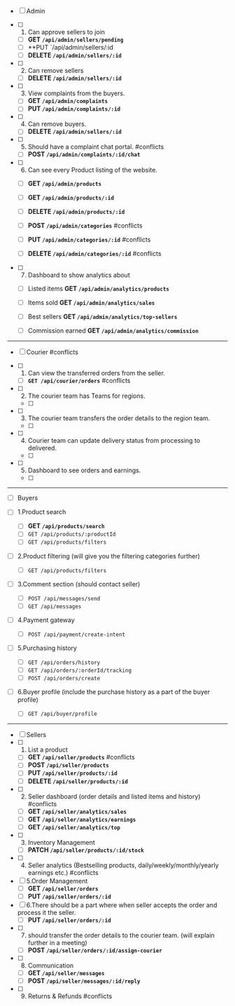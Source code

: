   - [ ] Admin
  
- [ ] 1.  Can approve sellers to join
	 
	- [ ] **GET `/api/admin/sellers/pending`**
	- [ ] **PUT `/api/admin/sellers/:id 
	- [ ] **DELETE `/api/admin/sellers/:id`**  
			
- [ ]  2.  Can remove sellers

	- [ ] **DELETE `/api/admin/sellers/:id`**  
	
- [ ] 3. View complaints from the buyers.

	- [ ] **GET `/api/admin/complaints`** 
	- [ ] **PUT `/api/admin/complaints/:id`**  

- [ ]  4. Can remove buyers. 

	- [ ] **DELETE `/api/admin/sellers/:id`**  

- [ ] 5.  Should have a complaint chat portal. #conflicts

	- [ ] **POST `/api/admin/complaints/:id/chat`**  

- [ ] 6.  Can see every Product listing of the website.

	- [ ] **GET `/api/admin/products`**  
	- [ ] **GET `/api/admin/products/:id`**  
	- [ ] **DELETE `/api/admin/products/:id`**  

	- [ ] **POST `/api/admin/categories`**  #conflicts
	- [ ]  **PUT `/api/admin/categories/:id`**  #conflicts
	- [ ] **DELETE `/api/admin/categories/:id`**  #conflicts
	
- [ ]  7. Dashboard to show analytics about

	- [ ] Listed items
		**GET `/api/admin/analytics/products`**
	- [ ] Items sold
		**GET `/api/admin/analytics/sales`**  
	- [ ] Best sellers
		**GET `/api/admin/analytics/top-sellers`**  
	- [ ] Commission earned
	    **GET `/api/admin/analytics/commission`**  
		
		 

---

- [ ]  Courier #conflicts

- [ ] 1.  Can view the transferred orders from the seller.
	- [ ] **`GET /api/courier/orders`** #conflicts
- [ ] 2.  The courier team has Teams for regions.
	- [ ] 
- [ ] 3.  The courier team transfers the order details to the region team.
	- [ ] 
- [ ] 4. Courier team can update delivery status from processing to delivered.
	- [ ] 
- [ ] 5. Dashboard to see orders and earnings.
	- [ ] 

---

- [ ] Buyers

- [ ] 1.Product search
	- [ ]  **GET `/api/products/search`**
	- [ ] `GET /api/products/:productId`
	- [ ] `GET /api/products/filters`
- [ ] 2.Product filtering (will give you the filtering categories further)
	- [ ] `GET /api/products/filters`
- [ ] 3.Comment section (should contact seller)
	- [ ] `POST /api/messages/send`
	- [ ] `GET /api/messages`
- [ ] 4.Payment gateway
	- [ ] `POST /api/payment/create-intent`
- [ ] 5.Purchasing history
	- [ ] `GET /api/orders/history`
	- [ ] `GET /api/orders/:orderId/tracking`
	- [ ] `POST /api/orders/create`
- [ ] 6.Buyer profile (include the purchase history as a part of the buyer profile)
	- [ ] `GET /api/buyer/profile`

---

- [ ] Sellers
- [ ] 1.  List a product
	- [ ] **GET `/api/seller/products`** #conflicts
	- [ ] **POST `/api/seller/products`**  
	- [ ] **PUT `/api/seller/products/:id`** 
	- [ ] **DELETE `/api/seller/products/:id`**  
- [ ] 2. Seller dashboard (order details and listed items and history) #conflicts
	- [ ] **GET `/api/seller/analytics/sales`**  
	- [ ] **GET `/api/seller/analytics/earnings`**
	- [ ] **GET `/api/seller/analytics/top`**
- [ ] 3. Inventory Management
	- [ ] **PATCH `/api/seller/products/:id/stock`** 
- [ ] 4. Seller analytics (Bestselling products, daily/weekly/monthly/yearly earnings etc.) #conflicts
- [ ] 5.Order Management 
	- [ ] **GET `/api/seller/orders`**
	- [ ] **PUT `/api/seller/orders/:id`**  
- [ ] 6.There should be a part where when seller accepts the order and process it the seller.
	- [ ] **PUT `/api/seller/orders/:id`**  
- [ ] 7. should transfer the order details to the courier team. (will explain further in a meeting)
	- [ ]  **POST `/api/seller/orders/:id/assign-courier`** 
- [ ] 8. Communication 
	- [ ] **GET `/api/seller/messages`**
	- [ ] **POST `/api/seller/messages/:id/reply`** 
- [ ] 9. Returns & Refunds  #conflicts




